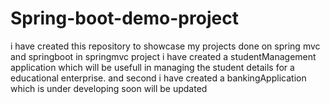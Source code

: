 # Spring-boot-demo-project

i have created this repository to showcase my projects done on spring mvc and springboot 
in springmvc project i have created a studentManagement application which will be usefull in managing the student details for a educational enterprise.
and second i have created a bankingApplication which is under developing soon will be updated
